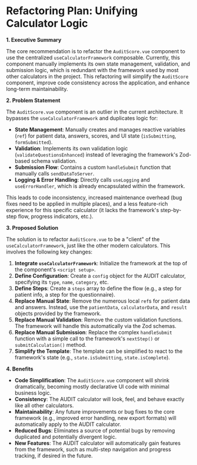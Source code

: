 # Refactoring Plan: Unifying Calculator Logic

**1. Executive Summary**

The core recommendation is to refactor the `AuditScore.vue` component to use the centralized `useCalculatorFramework` composable. Currently, this component manually implements its own state management, validation, and submission logic, which is redundant with the framework used by most other calculators in the project. This refactoring will simplify the `AuditScore` component, improve code consistency across the application, and enhance long-term maintainability.

**2. Problem Statement**

The `AuditScore.vue` component is an outlier in the current architecture. It bypasses the `useCalculatorFramework` and duplicates logic for:

*   **State Management**: Manually creates and manages reactive variables (`ref`) for patient data, answers, scores, and UI state (`isSubmitting`, `formSubmitted`).
*   **Validation**: Implements its own validation logic (`validateQuestionsEnhanced`) instead of leveraging the framework's Zod-based schema validation.
*   **Submission Flow**: Contains a custom `handleSubmit` function that manually calls `sendDataToServer`.
*   **Logging & Error Handling**: Directly calls `useLogging` and `useErrorHandler`, which is already encapsulated within the framework.

This leads to code inconsistency, increased maintenance overhead (bug fixes need to be applied in multiple places), and a less feature-rich experience for this specific calculator (it lacks the framework's step-by-step flow, progress indicators, etc.).

**3. Proposed Solution**

The solution is to refactor `AuditScore.vue` to be a "client" of the `useCalculatorFramework`, just like the other modern calculators. This involves the following key changes:

1.  **Integrate `useCalculatorFramework`**: Initialize the framework at the top of the component's `<script setup>`.
2.  **Define Configuration**: Create a `config` object for the AUDIT calculator, specifying its `type`, `name`, `category`, etc.
3.  **Define Steps**: Create a `steps` array to define the flow (e.g., a step for patient info, a step for the questionnaire).
4.  **Replace Manual State**: Remove the numerous local `ref`s for patient data and answers. Instead, use the `patientData`, `calculatorData`, and `result` objects provided by the framework.
5.  **Replace Manual Validation**: Remove the custom validation functions. The framework will handle this automatically via the Zod schemas.
6.  **Replace Manual Submission**: Replace the complex `handleSubmit` function with a simple call to the framework's `nextStep()` or `submitCalculation()` method.
7.  **Simplify the Template**: The template can be simplified to react to the framework's state (e.g., `state.isSubmitting`, `state.isComplete`).

**4. Benefits**

*   **Code Simplification**: The `AuditScore.vue` component will shrink dramatically, becoming mostly declarative UI code with minimal business logic.
*   **Consistency**: The AUDIT calculator will look, feel, and behave exactly like all other calculators.
*   **Maintainability**: Any future improvements or bug fixes to the core framework (e.g., improved error handling, new export formats) will automatically apply to the AUDIT calculator.
*   **Reduced Bugs**: Eliminates a source of potential bugs by removing duplicated and potentially divergent logic.
*   **New Features**: The AUDIT calculator will automatically gain features from the framework, such as multi-step navigation and progress tracking, if desired in the future.
